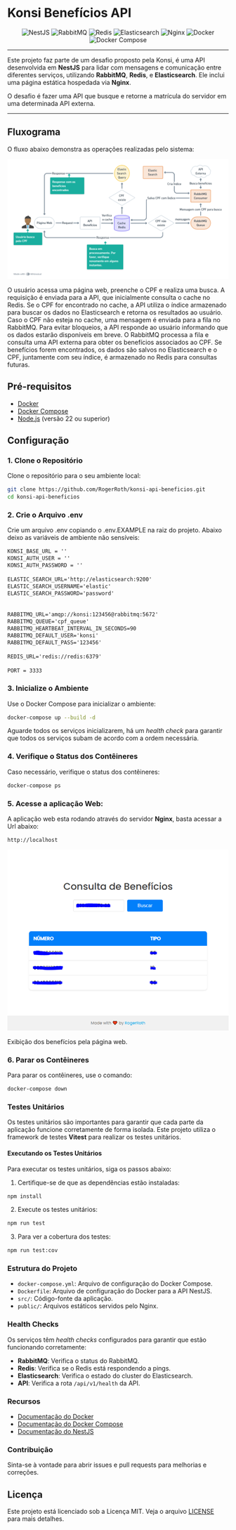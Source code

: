 # Konsi Benefícios API

<div align="center">
  <img src="https://img.shields.io/badge/NestJS-E0234E?style=for-the-badge&logo=nestjs&logoColor=white" alt="NestJS" />
  <img src="https://img.shields.io/badge/RabbitMQ-FF6600?style=for-the-badge&logo=rabbitmq&logoColor=white" alt="RabbitMQ" />
  <img src="https://img.shields.io/badge/Redis-DC382D?style=for-the-badge&logo=redis&logoColor=white" alt="Redis" />
  <img src="https://img.shields.io/badge/Elasticsearch-005571?style=for-the-badge&logo=elasticsearch&logoColor=white" alt="Elasticsearch" />
  <img src="https://img.shields.io/badge/Nginx-009639?style=for-the-badge&logo=nginx&logoColor=white" alt="Nginx" />
  <img src="https://img.shields.io/badge/Docker-2496ED?style=for-the-badge&logo=docker&logoColor=white" alt="Docker" />
  <img src="https://img.shields.io/badge/Docker%20Compose-2496ED?style=for-the-badge&logo=docker&logoColor=white" alt="Docker Compose" />
</div>

---

Este projeto faz parte de um desafio proposto pela Konsi, é uma API desenvolvida em **NestJS** para lidar com mensagens e comunicação entre diferentes serviços, utilizando **RabbitMQ**, **Redis**, e **Elasticsearch**. Ele inclui uma página estática hospedada via **Nginx**.

O desafio é fazer uma API que busque e retorne a matrícula do servidor em uma determinada API externa.

---

## Fluxograma

O fluxo abaixo demonstra as operações realizadas pelo sistema:

![Fluxograma do Sistema](assets/flow_benefits.png)

O usuário acessa uma página web, preenche o CPF e realiza uma busca. A requisição é enviada para a API, que inicialmente consulta o cache no Redis. Se o CPF for encontrado no cache, a API utiliza o índice armazenado para buscar os dados no Elasticsearch e retorna os resultados ao usuário. Caso o CPF não esteja no cache, uma mensagem é enviada para a fila no RabbitMQ. Para evitar bloqueios, a API responde ao usuário informando que os dados estarão disponíveis em breve. O RabbitMQ processa a fila e consulta uma API externa para obter os benefícios associados ao CPF. Se benefícios forem encontrados, os dados são salvos no Elasticsearch e o CPF, juntamente com seu índice, é armazenado no Redis para consultas futuras.

## Pré-requisitos

- [Docker](https://www.docker.com/get-started)
- [Docker Compose](https://docs.docker.com/compose/install/)
- [Node.js](https://nodejs.org/en) (versão 22 ou superior)

## Configuração

### 1. Clone o Repositório

Clone o repositório para o seu ambiente local:

```bash
git clone https://github.com/RogerRoth/konsi-api-beneficios.git
cd konsi-api-beneficios
```

###  2. Crie o Arquivo .env
Crie um arquivo .env copiando o .env.EXAMPLE na raiz do projeto. Abaixo deixo as variáveis de ambiente não sensíveis:

```
KONSI_BASE_URL = ''
KONSI_AUTH_USER = ''
KONSI_AUTH_PASSWORD = ''

ELASTIC_SEARCH_URL='http://elasticsearch:9200'
ELASTIC_SEARCH_USERNAME='elastic'
ELASTIC_SEARCH_PASSWORD='password'


RABBITMQ_URL='amqp://konsi:123456@rabbitmq:5672'
RABBITMQ_QUEUE='cpf_queue'
RABBITMQ_HEARTBEAT_INTERVAL_IN_SECONDS=90
RABBITMQ_DEFAULT_USER='konsi'
RABBITMQ_DEFAULT_PASS='123456'

REDIS_URL='redis://redis:6379'

PORT = 3333
```

###  3. Inicialize o Ambiente
Use o Docker Compose para inicializar o ambiente:

```bash
docker-compose up --build -d
```
Aguarde todos os serviços inicializarem, há um *health check* para garantir que todos os serviços subam de acordo com a ordem necessária.

###  4. Verifique o Status dos Contêineres
Caso necessário, verifique o status dos contêineres:

```bash
docker-compose ps
```

###  5. Acesse a aplicação Web: 
A aplicação web esta rodando através do servidor **Nginx**, basta acessar a Url abaixo:

```bash
http://localhost
```
![Pagina web](assets/web_page_view.png)

Exibição dos benefícios pela página web.

###  6. Parar os Contêineres
Para parar os contêineres, use o comando:
```bash
docker-compose down
```
### Testes Unitários
Os testes unitários são importantes para garantir que cada parte da aplicação funcione corretamente de forma isolada. Este projeto utiliza o framework de testes **Vitest** para realizar os testes unitários.

#### Executando os Testes Unitários
Para executar os testes unitários, siga os passos abaixo:

1. Certifique-se de que as dependências estão instaladas:
```bash
npm install
```
2. Execute os testes unitários:

```bash
npm run test
```
3. Para ver a cobertura dos testes:
```bash
npm run test:cov
```

###  Estrutura do Projeto
- `docker-compose.yml`: Arquivo de configuração do Docker Compose.
- `Dockerfile`: Arquivo de configuração do Docker para a API NestJS.
- `src/`: Código-fonte da aplicação.
- `public/`: Arquivos estáticos servidos pelo Nginx.


###  Health Checks
Os serviços têm *health checks* configurados para garantir que estão funcionando corretamente:

- **RabbitMQ**: Verifica o status do RabbitMQ.
- **Redis**: Verifica se o Redis está respondendo a pings.
- **Elasticsearch**: Verifica o estado do cluster do Elasticsearch.
- **API**: Verifica a rota `/api/v1/health` da API.


### Recursos
- [Documentação do Docker](https://docs.docker.com/)
- [Documentação do Docker Compose](https://docs.docker.com/compose/)
- [Documentação do NestJS](https://docs.nestjs.com/)


### Contribuição
Sinta-se à vontade para abrir issues e pull requests para melhorias e correções.

## Licença
Este projeto está licenciado sob a Licença MIT. Veja o arquivo [LICENSE](LICENSE) para mais detalhes.
